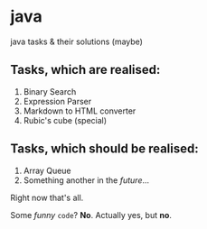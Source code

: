 # java
java tasks &amp; their solutions (maybe)

## Tasks, which are realised: 
 1. Binary Search
 2. Expression Parser
 3. Markdown to HTML converter
 4. Rubic's cube (special) 
## Tasks, which should be realised:
 1. Array Queue 
 2. Something another in the _future_...

Right now that's all.

Some _funny_ `code`? __No__. Actually yes, but __no__.